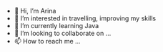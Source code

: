 - 👋 Hi, I’m Arina
- 👀 I’m interested in travelling, improving my skills
- 🌱 I’m currently learning Java
- 💞️ I’m looking to collaborate on ...
- 📫 How to reach me ...

<!---
Arina33/Arina33 is a ✨ special ✨ repository because its `README.md` (this file) appears on your GitHub profile.
You can click the Preview link to take a look at your changes.
--->
